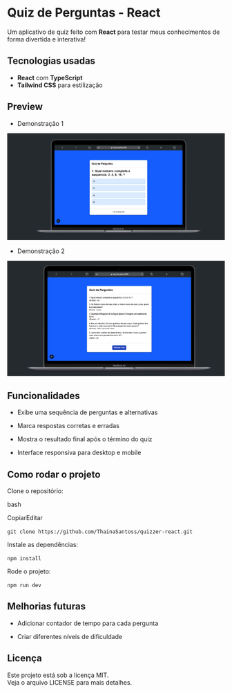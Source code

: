 
#  Quiz de Perguntas - React

Um aplicativo de quiz feito com **React** para testar meus conhecimentos de forma divertida e interativa!

##  Tecnologias usadas

-   **React**  com  **TypeScript**
-   **Tailwind CSS**  para estilização


##  Preview

- Demonstração 1

<img src="/src/assets/captura_de_tela_quiz1.png" alt="foto de demonstração quiz perguntas">

- Demonstração 2

<img src="/src/assets/captura_de_tela_quiz2.png" alt="foto de demonstração quiz perguntas">

##  Funcionalidades

-   Exibe uma sequência de perguntas e alternativas
    
-   Marca respostas corretas e erradas
    
-   Mostra o resultado final após o término do quiz
    
-   Interface responsiva para desktop e mobile
    

##  Como rodar o projeto

Clone o repositório:

bash

CopiarEditar

`git clone https://github.com/ThainaSantoss/quizzer-react.git` 

Instale as dependências:


`npm install` 

Rode o projeto:

`npm run dev` 


##  Melhorias futuras

-   Adicionar contador de tempo para cada pergunta
    
-   Criar diferentes níveis de dificuldade
    

##  Licença

Este projeto está sob a licença MIT.  
Veja o arquivo LICENSE para mais detalhes.
